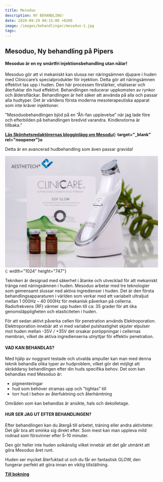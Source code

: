 ```yaml
---
title: Mesoduo
description: NY BEHANDLING!
date: 2020-09-29 08:15:00 +0200
image: /images/behandlingar/mesoduo-1.jpg
tags:
---
```


## Mesoduo, Ny behandling p&aring; Pipers

#### Mesoduo är en ny smärtfri injektionsbehandling utan n&aring;lar\!

Mesoduo gör att vi mekaniskt kan slussa ner näringsämnen djupare i huden med Cliniccare’s specialprodukter för injektion. Detta gör att näringsämnen effektivt tas upp i huden. Den här processen förstärker, vitaliserar och &aring;terfuktar din hud effektivt. Behandlingen reducerar uppkomsten av rynkor och &aring;ldersfläckar. Behandlingen är helt säker att använda p&aring; alla och passar alla hudtyper. Det är världens första moderna mesoterapeutiska apparat som inte kräver injektioner.

"Mesoduobehandlingen bjöd p&aring; en ”Åh-fan upplevelse” när jag lade före och efterbilden p&aring; behandlingen bredvid varandra. Kindknotorna är tillbaka."

**[Läs Skönhetsredaktörernas blogginlägg om Mesodu](https://www.skonhetsredaktorerna.se/2020/09/mesoduo-boostar-huden-utan-nalar/){: target="_blank" rel="noopener"}o**

Detta är en avancerad hudbehandling som även passar gravida\!

![](/images/prosts/mesoduo-1.jpg){: width="1024" height="747"}

Tekniken är designad med säkerhet i &aring;tanke och utvecklad för att mekaniskt tränga ned näringsämnen i huden. Mesoduo arbetar med tre teknologier som gemensamt slussar ned aktiva ingredienser i huden. Det är den första behandlingsapparaturen i världen som verkar med ett variabelt ultraljud mellan 1 000Hz – 40 000Hz för mekanisk p&aring;verkan p&aring; cellerna. Radiofrekvens (RF) värmer upp huden till ca: 35 grader för att öka genomsläppligheten och elasticiteten i huden.

För att sedan aktivt p&aring;verka cellen för penetration används Elektroporation. Elektroporation innebär att vi med variabel pulshastighet skjuter elpulser mot huden mellan -35V / +35V det orsakar poröppningar i cellernas membran, vilket de aktiva ingredienserna utnyttjar för effektiv penetration.

#### VAD KAN BEHANDLAS?

Med hjälp av noggrant testade och utvalda ampuller kan man med denna teknik behandla olika typer av hudproblem, vilket gör det möjligt att skräddarsy behandlingen efter din huds specifika behov. Det som kan behandlas med Mesoduo är:

* pigmenteringar
* hud som behöver stramas upp och ”tightas” till
* torr hud i behov av &aring;terfuktning och &aring;terhämtning

Omr&aring;den som kan behandlas är ansikte, hals och dekolletage.

#### HUR SER JAG UT EFTER BEHANDLINGEN?

Efter behandlingen kan du &aring;terg&aring; till arbetet, träning eller andra aktiviteter. Det g&aring;r bra att sminka sig direkt efter. Som mest kan man uppleva mild rodnad som försvinner efter 5-10 minuter.&nbsp;

Den gör heller inte huden solkänslig vilket innebär att det g&aring;r utmärkt att göra Mesoduo &aring;ret runt.&nbsp;

Huden ser mycket &aring;terfuktad ut och du f&aring;r en fantastisk GLOW, den fungerar perfekt att göra innan en viktig tillställning.

**[Till bokning](/bokning/)**